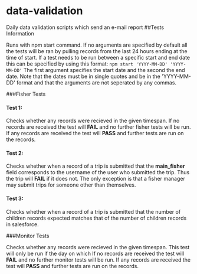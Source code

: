 # data-validation
Daily data validation scripts which send an e-mail report 
##Tests Information

Runs with npm start command. If no arguments are specified by default all the tests will be ran by pulling records from the last 24 hours ending at the time of start. If a test needs to be run between a specific start and end date this can be specified by using this format: `npm start 'YYYY-MM-DD' 'YYYY-MM-DD'` The first argument specifies the start date and the second the end date. Note that the dates must be in single quotes and be in the 'YYYY-MM-DD' format and that the arguments are not seperated by any commas. 

###Fisher Tests 

#### Test 1:

Checks whether any records were recieved in the given timespan. If no records are received the test will **FAIL** and no further fisher tests will be run. If any records are received the test will **PASS** and further tests are run on the records.

#### Test 2:

Checks whether when a record of a trip is submitted that the **main_fisher** field corresponds to the username of the user who submitted the trip. Thus the trip will **FAIL** if it does not. The only exception is that a fisher manager may submit trips for someone other than themselves. 

#### Test 3:

Checks whether when a record of a trip is submitted that the number of children records expected matches that of the number of children records in salesforce. 

###Monitor Tests

Checks whether any records were recieved in the given timespan. This test will only be run if the day on which If no records are received the test will **FAIL** and no further monitor tests will be run. If any records are received the test will **PASS** and further tests are run on the records.









